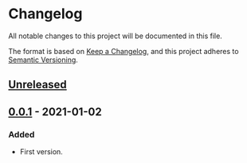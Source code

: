 # Changelog

All notable changes to this project will be documented in this file.

The format is based on [Keep a Changelog][Keep a Changelog], and this project adheres to [Semantic Versioning][Semantic Versioning].

## [Unreleased]

## [0.0.1] - 2021-01-02

### Added

- First version.

<!-- Links -->
[Keep a Changelog]: https://keepachangelog.com/
[Semantic Versioning]: https://semver.org/

<!-- Versions -->
[Unreleased]: https://github.com/manastalukdar/chainsharp/compare/v0.0.1..HEAD
[0.0.2]: https://github.com/manastalukdar/chainsharp/compare/v0.0.1..v0.0.2
[0.0.1]: https://github.com/manastalukdar/chainsharp/releases/tag/v0.0.1
